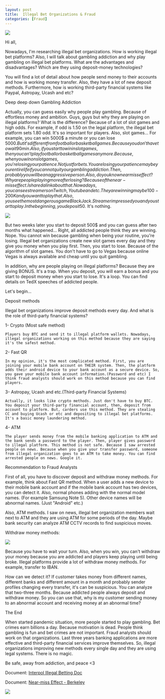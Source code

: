 ```yaml
---
layout: post
title:  Illegal Bet Organizations & Fraud
categories: [Fraud]
---
```


![](/images/m0.jpg)

Hi all,

Nowadays, I'm researching illegal bet organizations. How is working illegal bet platforms? 
Also, I will talk about gambling addiction and why play gambling on illegal bet platforms.
What are the advantages and disadvantages? 
Which are they using deposit-money technologies?

You will find a lot of detail about how people send money to their accounts and how is working money transfer. Also, they have a lot of new deposit methods. Furthermore, how is working third-party financial systems like Paypal, Astropay, Ucash and etc?


Deep deep down 
Gambling Addiction

Actually, you can guess easily why people play gambling. Because of effortless money and ambition. Guys, guys but why they are playing on illegal platforms? What is the difference? Because of a lot of slot games and high odds. For example, if odd is 1.50 on the legal platform, the illegal bet platform sets 1.80 odd. It's so important for players. Also, slot games... For example, you can win 5000$ a minute or you can lose 5000$. But it's different from football or basketball games. Because you don't have to wait 90 min. Also, if you start to win in slot games, then you can't play football or basketball games anymore. Because, when you win on slot games, you're losing your patience. Not just for bets. You are losing your patience maybe your entire life if you cannot quit your gambling addiction. Then, probably you will be an aggressive person. Also, do you know near miss effect?
Why are people playing more after losing? Because of the near-miss effect. I shared a link about that.
Nowadays, you can see streamers on Twitch, Youtube and etc. They are winning maybe 100-200K and you want to play that. Also, you see the most dangerous game BlackJack. Streamer impressed you and you start to play. In the beginning, you deposit 50$. It's nothing. 


![](/images/m1.jpg)

But two weeks later you start to deposit 500$ and you can guess after two months what happened... Right, all addicted people think they are winning. Nope. You cannot win because gambling when being your routine, you're losing. Illegal bet organizations create new slot games every day and they give you money when you play first. Then, you start to lose. Because of the algorithm of slot games. You don't have to go to Vegas because online Vegas is always available and cheap until you quit gambling.

In addition, why are people playing on illegal platforms? Because they are giving BONUS. It's a trap. When you deposit, you will earn a bonus and you start to deposit money when you start to lose. It's a loop. You can find details on TedX speeches of addicted people.



Let's begin...

Deposit methods

Illegal bet organizations improve deposit methods every day. And what is the role of third-party financial systems?

1- Crypto (Most safe method)

	Players buy BTC and send it to illegal platform wallets. Nowadays, illegal organizations working on this method because they are saying it's the safest method. 

2- Fast QR

	In my opinion, it's the most complicated method. First, you are joining your mobile bank account on THEIR system. Then, the platform adds their android device to your bank account as a secure device. So, you gave your mobile bank account information.(Password and etc) I think fraud analysts should work on this method because you can find players. 


3- Astropay, Ucash and etc.(Third-party Financial Systems)

	Actually, it looks like crypto methods. Just don't have to buy BTC. You deposit your third-party financial account, then, deposit from account to platform. But, carders use this method. They are stealing CC and buying Ucash or etc and depositing to illegal bet platforms. It's a basic money laundering method.


4- ATM 

	The player sends money from the mobile banking application to ATM and the bank sends a password to the player. Then, player gives password to illegal platform. This method is not safe. Because I saw arrested people on news. Because when you give your transfer password, someone from illegal organization goes to an ATM to take money. You can find arrested people on news. Google it.
  
  
  

Recommendation to Fraud Analysts


First of all, you have to discover deposit and withdraw money methods. For example, think about Fast QR method. When a user adds a new device to their mobile bank account and if the mobile bank account has two devices, you can detect it. Also, normal phones adding with the normal model names. (For example Samsung Note 5). Other device names will be abnormal names. (Just "Android" etc.)


Also, ATM methods. I saw on news, illegal bet organization members wait next to ATM and they are using ATM for some periods of the day. Maybe bank security can analyze ATM CCTV records to find suspicious moves.




Withdraw money methods:



![](/images/m2.jpg)





Because you have to wait your turn. Also, when you win, you can't withdraw your money because you are addicted and players keep playing until being broke. Illegal platforms provide a lot of withdraw money methods. For example, transfer to IBAN. 

How can we detect it? If customer takes money from different names, different banks and different amount in a month and probably sender profiles changing every transfer, it's can be suspicious. You can analyze that two-three months. Because addicted people always deposit and withdraw money. So you can use that, why is my customer sending money to an abnormal account and receiving money at an abnormal time?





The End

When started pandemic situation, more people started to play gambling. Bet crimes earn billions a day. Because motivation is dead. People think gambling is fun and bet crimes are not important. Fraud analysts should work on that organizations. Last three years banking applications are more effective and third-party financial services improve themselves. So, illegal organizations improving new methods every single day and they are using legal systems. There is no magic. 

Be safe, away from addiction, and peace <3


Document: [Interpol Illegal Betting Doc](https://www.interpol.int/content/download/16262/file/Good-practices-in-addressing-illegal-betting_FINAL.pdf)


Document: [Near-miss Effect - Berkeley](https://www.stat.berkeley.edu/~aldous/157/Papers/near_miss.pdf)


![](/images/m3.png)


